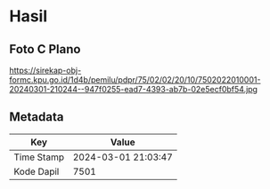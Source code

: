 # Hasil

## Foto C Plano

https://sirekap-obj-formc.kpu.go.id/1d4b/pemilu/pdpr/75/02/02/20/10/7502022010001-20240301-210244--947f0255-ead7-4393-ab7b-02e5ecf0bf54.jpg


## Metadata

| Key        | Value               |
| ---------- | ------------------- |
| Time Stamp | 2024-03-01 21:03:47 |
| Kode Dapil | 7501                |



